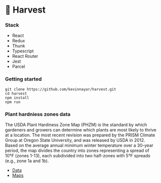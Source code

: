 # 🌱 Harvest

### Stack
- React
- Redux
- Thunk
- Typescript
- React Router
- Jest
- Parcel

### Getting started
```
git clone https://github.com/kevinnayar/harvest.git
cd harvest
npm install
npm run
```


### Plant hardniess zones data

The USDA Plant Hardiness Zone Map (PHZM) is the standard by which gardeners and growers can determine which plants are most likely to thrive at a location. The most recent revision was prepared by the PRISM Climate Group at Oregon State University, and was released by USDA in 2012. Based on the average annual minimum winter temperature over a 30-year period, the map divides the country into zones representing a spread of 10°F (zones 1-13), each subdivided into two half-zones with 5°F spreads (e.g., zone 1a and 1b).

* [Data](http://prism.oregonstate.edu/projects/plant_hardiness_zones.php)
* [Maps](https://planthardiness.ars.usda.gov/PHZMWeb/Default.aspx)